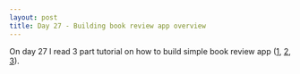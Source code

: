 ```yaml
---
layout: post
title: Day 27 - Building book review app overview
---
```

On day 27 I read 3 part tutorial on how to build simple book review app ([1](http://lugolabs.com/articles/75-building-a-ruby-on-rails-app-part-1-the-app), [2](http://lugolabs.com/articles/76-building-a-ruby-on-rails-app-part-2-styling-the-layout), [3](https://www.lugolabs.com/articles/building-a-ruby-on-rails-app-part-3-importing-book-details-from-amazon)).
